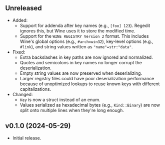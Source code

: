 ## Unreleased

* Added:
  * Support for addenda after key names (e.g., `[foo] 123`).
    Regedit ignores this, but Wine uses it to store the modified time.
  * Support for the `WINE REGISTRY Version 2` format.
    This includes Wine's global options (e.g., `#arch=win32`),
    key-level options (e.g., `#link`),
    and string values written as `"name"=str:"data"`.
* Fixed:
  * Extra backslashes in key paths are now ignored and normalized.
  * Quotes and semicolons in key names no longer corrupt the deserialization.
  * Empty string values are now preserved when deserializing.
  * Larger registry files could have poor deserialization performance
    because of unoptimized lookups to reuse known keys with different capitalizations.
* Changed:
  * `Key` is now a struct instead of an enum.
  * Values serialized as hexadecimal bytes (e.g., `Kind::Binary`)
    are now split onto multiple lines when they're long enough.

## v0.1.0 (2024-05-29)

* Initial release.
